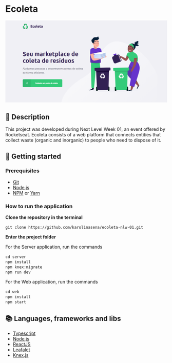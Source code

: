 # Ecoleta

![landing-page](https://github.com/karolinasena/ecoleta-nlw-01/blob/master/web/src/assets/ecoleta-landing.PNG)

## :pencil: Description

This project was developed during Next Level Week 01, an event offered by Rocketseat. Ecoleta consists of a web platform that connects entities that collect waste (organic and inorganic) to people who need to dispose of it.

## :rocket: Getting started

### Prerequisites

- [Git](https://git-scm.com/)
- [Node.js](https://pt-br.reactjs.org/)
- [NPM](https://www.npmjs.com/) or [Yarn](https://yarnpkg.com/)

### How to run the application

**Clone the repository in the terminal**

```
git clone https://github.com/karolinasena/ecoleta-nlw-01.git
```

**Enter the project folder**

For the Server application, run the commands
```
cd server
npm install
npm knex:migrate
npm run dev
```

For the Web application, run the commands
```
cd web
npm install
npm start
```

## :books: Languages, frameworks and libs

- [Typescript](https://www.typescriptlang.org/)
- [Node.js](https://nodejs.org/en/)
- [ReactJS](https://pt-br.reactjs.org/)
- [Leafalet](https://leafletjs.com/)
- [Knex.js](http://knexjs.org/)

